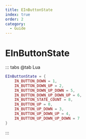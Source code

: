 ```yaml
---
title: EInButtonState
index: true
order: 2
category:
  - Guide
---
```


# EInButtonState
::: tabs
@tab Lua
```lua
EInButtonState = {
    IN_BUTTON_DOWN = 1,
    IN_BUTTON_DOWN_UP = 2,
    IN_BUTTON_DOWN_UP_DOWN = 5,
    IN_BUTTON_DOWN_UP_DOWN_UP = 6,
    IN_BUTTON_STATE_COUNT = 8,
    IN_BUTTON_UP = 0,
    IN_BUTTON_UP_DOWN = 3,
    IN_BUTTON_UP_DOWN_UP = 4,
    IN_BUTTON_UP_DOWN_UP_DOWN = 7
}
```
:::